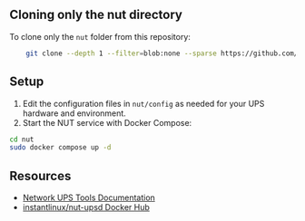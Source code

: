 ## Cloning only the nut directory

To clone only the `nut` folder from this repository:

```sh
    git clone --depth 1 --filter=blob:none --sparse https://github.com/andrew153d/HomeLab.git && cd HomeLab && git sparse-checkout set nut
```

## Setup

1. Edit the configuration files in `nut/config` as needed for your UPS hardware and environment.
2. Start the NUT service with Docker Compose:

```sh
cd nut
sudo docker compose up -d
```

## Resources
- [Network UPS Tools Documentation](https://networkupstools.org/docs/user-manual.chunked/)
- [instantlinux/nut-upsd Docker Hub](https://hub.docker.com/r/instantlinux/nut-upsd)
